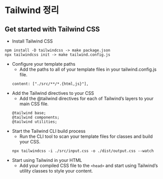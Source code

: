 # Tailwind 정리

## Get started with Tailwind CSS
- Install Tailwind CSS
```
npm install -D tailwindcss -> make package.json
npx tailwindcss init -> make tailwind.config.js
```
- Configure your template paths
    - Add the paths to all of your template files in your tailwind.config.js file.
    ```
    content: ["./src/**/*.{html,js}"],
    ```
- Add the Tailwind directives to your CSS
    - Add the @tailwind directives for each of Tailwind’s layers to your main CSS file.
    ```
    @tailwind base;
    @tailwind components;
    @tailwind utilities;
    ```
- Start the Tailwind CLI build process
    - Run the CLI tool to scan your template files for classes and build your CSS.
    ```
    npx tailwindcss -i ./src/input.css -o ./dist/output.css --watch
    ```
- Start using Tailwind in your HTML
    - Add your compiled CSS file to the ```<head>``` and start using Tailwind’s utility classes to style your content.